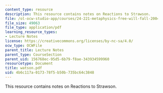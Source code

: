 ```yaml
---
content_type: resource
description: This resource contains notes on Reactions to Strawson.
file: /ol-ocw-studio-app/courses/24-221-metaphysics-free-will-fall-2004/4b6c117a017378f5b50b735bc64c3848_watson.pdf
file_size: 49063
file_type: application/pdf
learning_resource_types:
- Lecture Notes
license: https://creativecommons.org/licenses/by-nc-sa/4.0/
ocw_type: OCWFile
parent_title: Lecture Notes
parent_type: CourseSection
parent_uid: 156768ec-95d5-6b79-f8ae-343934599960
resourcetype: Document
title: watson.pdf
uid: 4b6c117a-0173-78f5-b50b-735bc64c3848
---
```

This resource contains notes on Reactions to Strawson.